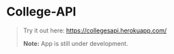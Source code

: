 # College-API

> Try it out here: https://collegesapi.herokuapp.com/
>
> **Note:** App is still under development.